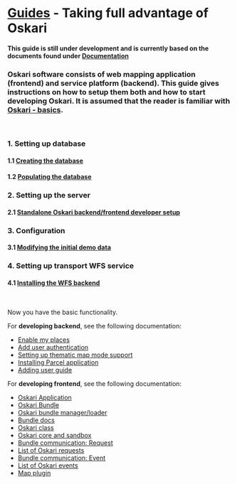 # [Guides](/guides) - Taking full advantage of Oskari

#### This guide is still under development and is currently based on the documents found under [Documentation](/views/documentation)

### Oskari software consists of web mapping application (frontend) and service platform (backend). This guide gives instructions on how to setup them both and how to start developing Oskari. It is assumed that the reader is familiar with [Oskari - basics](/documentation).
<br>

### 1. Setting up database
#### 1.1 [Creating the database](/documentation/backend/database-create)
#### 1.2 [Populating the database](/documentation/backend/database-populate)
### 2. Setting up the server
#### 2.1 [Standalone Oskari backend/frontend developer setup](/documentation/backend/server-embedded-developer)
### 3. Configuration
#### 3.1 [Modifying the initial demo data](/documentation/backend/database-customize-initial-data)
### 4. Setting up transport WFS service
#### 4.1 [Installing the WFS backend](/documentation/backend/installing-transport)
<br>

Now you have the basic functionality.

For **developing backend**, see the following documentation:
* [Enable my places](/documentation/backend/enabling-myplaces)
* [Add user authentication](/documentation/backend/authentication)
* [Setting up thematic map mode support](/documentation/backend/thematic-maps-setup)
* [Installing Parcel application](/documentation/backend/custom-install-parcel)
* [Adding user guide](/documentation/backend/adding-user-guide)


For **developing frontend**, see the following documentation:
* [Oskari Application](/documentation/core-concepts/oskari-application)
* [Oskari Bundle](/documentation/core-concepts/oskari-bundle)
 * [Oskari bundle manager/loader](/documentation/core-concepts/bundle-manager)
 * [Bundle docs](/documentation/bundles)
* [Oskari class](/documentation/core-concepts/oskari-class)
* [Oskari core and sandbox](/documentation/core-concepts/oskari-core)
* [Bundle communication: Request](/documentation/core-concepts/oskari-request)
 * [List of Oskari requests](/documentation/core-concepts/request-list)
* [Bundle communication: Event](/documentation/core-concepts/oskari-event)
 * [List of Oskari events](/documentation/core-concepts/event-list)
* [Map plugin](/documentation/core-concepts/map-plugin)
